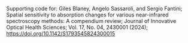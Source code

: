 Supporting code for:
Giles Blaney, Angelo Sassaroli, and Sergio Fantini;
Spatial sensitivity to absorption changes for various near-infrared spectroscopy methods: A compendium review;
Journal of Innovative Optical Health Sciences;
Vol. 17, No. 04, 2430001 (2024);
https://doi.org/10.1142/S1793545824300015
